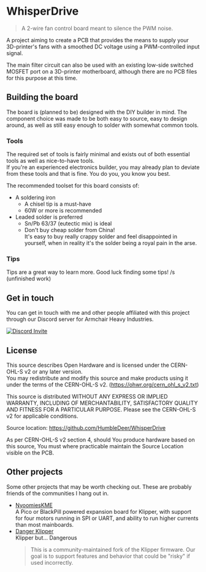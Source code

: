 # WhisperDrive

> A 2-wire fan control board meant to silence the PWM noise.

A project aiming to create a PCB that provides the means to supply your 3D-printer's fans with a smoothed DC voltage using a PWM-controlled input signal.

The main filter circuit can also be used with an existing low-side switched MOSFET port on a 3D-printer motherboard, although there are no PCB files for this purpose at this time.

## Building the board

The board is (planned to be) designed with the DIY builder in mind. The component choice was made to be both easy to source, easy to design around, as well as still easy enough to solder with somewhat common tools.

### Tools

The required set of tools is fairly minimal and exists out of both essential tools as well as nice-to-have tools.  
If you're an experienced electronics builder, you may already plan to deviate from these tools and that is fine. You do you, you know you best.

The recommended toolset for this board consists of:

- A soldering iron  
  - A chisel tip is a must-have
  - 60W or more is recommended
- Leaded solder is preferred  
  - Sn/Pb 63/37 (eutectic mix) is ideal
  - Don't buy cheap solder from China!  
    It's easy to buy really crappy solder and feel disappointed in yourself, when in reality it's the solder being a royal pain in the arse.

### Tips

Tips are a great way to learn more. Good luck finding some tips! /s
(unfinished work)

## Get in touch

You can get in touch with me and other people affiliated with this project through our Discord server for Armchair Heavy Industries.

[![Discord Invite](https://discordapp.com/api/guilds/1029426383614648421/widget.png?style=banner2)](https://discord.com/invite/armchairengineeringsux)

## License

This source describes Open Hardware and is licensed under the CERN-OHL-S v2 or any later version.  
You may redistribute and modify this source and make products using it under the terms of the CERN-OHL-S v2. (<https://ohwr.org/cern_ohl_s_v2.txt>)

This source is distributed WITHOUT ANY EXPRESS OR IMPLIED WARRANTY, INCLUDING OF MERCHANTABILITY, SATISFACTORY QUALITY AND FITNESS FOR A PARTICULAR PURPOSE. Please see the CERN-OHL-S v2 for applicable conditions.

Source location: <https://github.com/HumbleDeer/WhisperDrive>

As per CERN-OHL-S v2 section 4, should You produce hardware based on this source, You must where practicable maintain the Source Location visible on the PCB.

## Other projects

Some other projects that may be worth checking out. These are probably friends of the communities I hang out in.

- [NyoomiesKME](https://github.com/comradef191/NyoomiesKME)  
  A Pico or BlackPill powered expansion board for Klipper, with support for four motors running in SPI or UART, and ability to run higher currents than most mainboards.
- [Danger Klipper](https://github.com/DangerKlippers/danger-klipper)  
  Klipper but... Dangerous  
  > This is a community-maintained fork of the Klipper firmware. Our goal is to support features and behavior that could be "risky" if used incorrectly.
